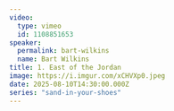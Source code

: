```yaml
---
video:
  type: vimeo
  id: 1108851653
speaker:
  permalink: bart-wilkins
  name: Bart Wilkins
title: 1. East of the Jordan
image: https://i.imgur.com/xCHVXp0.jpeg
date: 2025-08-10T14:30:00.000Z
series: "sand-in-your-shoes"
---
```

